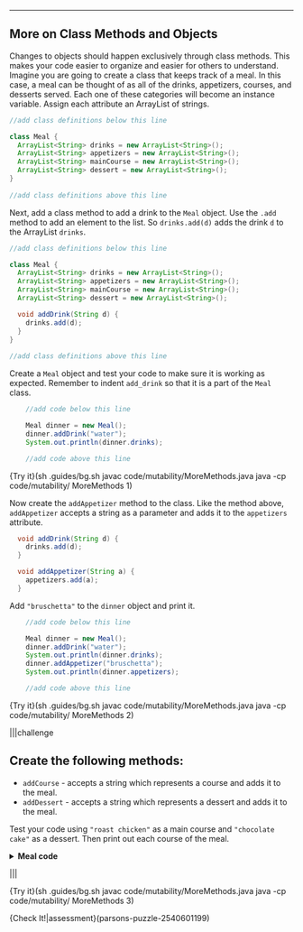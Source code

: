 ----------

## More on Class Methods and Objects

Changes to objects should happen exclusively through class methods. This makes your code easier to organize and easier for others to understand. Imagine you are going to create a class that keeps track of a meal. In this case, a meal can be thought of as all of the drinks, appetizers, courses, and desserts served. Each one of these categories will become an instance variable. Assign each attribute an ArrayList of strings.

```java
//add class definitions below this line

class Meal {
  ArrayList<String> drinks = new ArrayList<String>();
  ArrayList<String> appetizers = new ArrayList<String>();
  ArrayList<String> mainCourse = new ArrayList<String>();
  ArrayList<String> dessert = new ArrayList<String>();
}
 
//add class definitions above this line
```

Next, add a class method to add a drink to the `Meal` object. Use the `.add` method to add an element to the list. So `drinks.add(d)` adds the drink `d` to the ArrayList `drinks`.

```java
//add class definitions below this line

class Meal {
  ArrayList<String> drinks = new ArrayList<String>();
  ArrayList<String> appetizers = new ArrayList<String>();
  ArrayList<String> mainCourse = new ArrayList<String>();
  ArrayList<String> dessert = new ArrayList<String>();

  void addDrink(String d) {
    drinks.add(d);
  }
}
 
//add class definitions above this line
```

Create a `Meal` object and test your code to make sure it is working as expected. Remember to indent `add_drink` so that it is a part of the `Meal` class.

```java
    //add code below this line

    Meal dinner = new Meal();
    dinner.addDrink("water");
    System.out.println(dinner.drinks);

    //add code above this line
```

{Try it}(sh .guides/bg.sh javac code/mutability/MoreMethods.java java -cp code/mutability/ MoreMethods 1)

Now create the `addAppetizer` method to the class. Like the method above, `addAppetizer` accepts a string as a parameter and adds it to the `appetizers` attribute. 

```java
  void addDrink(String d) {
    drinks.add(d);
  }

  void addAppetizer(String a) {
    appetizers.add(a);
  }
```

Add `"bruschetta"` to the `dinner` object and print it.

```java
    //add code below this line

    Meal dinner = new Meal();
    dinner.addDrink("water");
    System.out.println(dinner.drinks);
    dinner.addAppetizer("bruschetta");
    System.out.println(dinner.appetizers);

    //add code above this line
```

{Try it}(sh .guides/bg.sh javac code/mutability/MoreMethods.java java -cp code/mutability/ MoreMethods 2)

|||challenge
## Create the following methods:
* `addCourse` - accepts a string which represents a course and adds it to the meal.
* `addDessert` - accepts a string which represents a dessert and adds it to the meal.

Test your code using `"roast chicken"` as a main course and `"chocolate cake"` as a dessert. Then print out each course of the meal.
<details>
  <summary><strong>Meal code</strong></summary>
  
  ```java
  import java.util.ArrayList;

  //add class definitions below this line

  class Meal {
    ArrayList<String> drinks = new ArrayList<String>();
    ArrayList<String> appetizers = new ArrayList<String>();
    ArrayList<String> mainCourse = new ArrayList<String>();
    ArrayList<String> dessert = new ArrayList<String>();

    void addDrink(String d) {
      drinks.add(d);
    }

    void addAppetizer(String a) {
      appetizers.add(a);
    }
  
    void addCourse(String c) {
      mainCourse.add(c);
    }
  
    void addDessert(String d) {
      dessert.add(d);
    }
  }

  //add class definitions above this line

  public class MoreMethods {  
    public static void main(String[] args) {

      //add code below this line

      Meal dinner = new Meal();
      dinner.addDrink("water");
      dinner.addAppetizer("bruschetta");
      dinner.addCourse("roast chicken");
      dinner.addDessert("chocolate cake");
  
      System.out.println(dinner.drinks);
      System.out.println(dinner.appetizers);
      System.out.println(dinner.mainCourse);
      System.out.println(dinner.desserts);

      //add code above this line
    }
  }
  ```
  
</details>

|||

{Try it}(sh .guides/bg.sh javac code/mutability/MoreMethods.java java -cp code/mutability/ MoreMethods 3)

{Check It!|assessment}(parsons-puzzle-2540601199)
